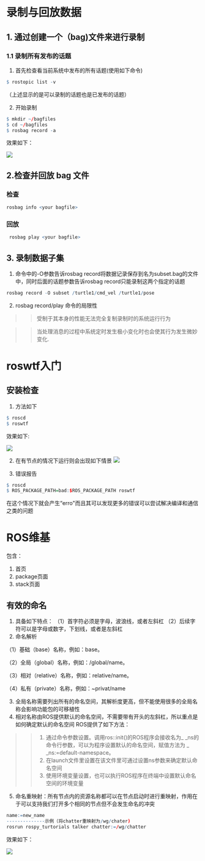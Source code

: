 # 录制与回放数据
## 1. 通过创建一个（bag)文件来进行录制
### 1.1 录制所有发布的话题
1. 首先检查看当前系统中发布的所有话题(使用如下命令)
~~~r
$ rostopic list -v
~~~
（上述显示的是可以录制的话题也是已发布的话题）

2. 开始录制
~~~ r
$ mkdir ~/bagfiles
$ cd ~/bagfiles
$ rosbag record -a
~~~
效果如下：
>>
![](https://github.com/cxy-jixie/assignment/blob/4.23/%E5%9B%BE%E7%89%87%E3%80%81/xiaoguoyi1.png)
##  2.检查并回放 bag 文件
### 检查
~~~r
rosbag info <your bagfile>
~~~
### 回放
~~~r
 rosbag play <your bagfile>
~~~
## 3. 录制数据子集
1. 命令中的-O参数告诉rosbag record将数据记录保存到名为subset.bag的文件中，同时后面的话题参数告诉rosbag record只能录制这两个指定的话题
~~~ r
rosbag record -O subset /turtle1/cmd_vel /turtle1/pose
~~~

2.  rosbag record/play 命令的局限性
>>受制于其本身的性能无法完全复制录制时的系统运行行为

>>当处理消息的过程中系统定时发生极小变化时也会使其行为发生微妙变化.
# roswtf入门
## 安装检查
1. 方法如下
~~~ r
$ roscd
$ roswtf
~~~
效果如下:

![](https://github.com/cxy-jixie/assignment/blob/4.23/%E5%9B%BE%E7%89%87%E3%80%81/xiaoguo2.png)


2. 在有节点的情况下运行则会出现如下情景
![](https://github.com/cxy-jixie/assignment/blob/4.23/%E5%9B%BE%E7%89%87%E3%80%81/xiaoguo3.png)

3. 错误报告
~~~r
$ roscd
$ ROS_PACKAGE_PATH=bad:$ROS_PACKAGE_PATH roswtf
~~~
在这个情况下就会产生“erro"而且其可以发现更多的错误可以尝试解决编译和通信之类的问题
# ROS维基
包含：

1. 首页
2.  package页面
3. stack页面
## 有效的命名
1. 具备如下特点：
（1）首字符必须是字母，波浪线，或者左斜杠
（2）后续字符可以是字母或数字，下划线，或者是左斜杠
2. 命名解析

 （1）基础（base）名称，例如：base。

 （2）全局（global）名称，例如：/global/name。

 （3）相对（relative）名称，例如：relative/name。

 （4）私有（private）名称，例如：~privat/name

3. 全局名称需要列出所有的命名空间，其解析度更高，但不能使用很多的全局名称会影响功能包的可移植性
4. 相对名称由ROS提供默认的命名空间，不需要带有开头的左斜杠，所以重点是如何确定默认的命名空间
ROS提供了如下方法：
>> 1. 通过命令参数设置。调用ros::init()的ROS程序会接收名为_ _ns的命令行参数，可以为程序设置默认的命名空间，赋值方法为 _ _ns:=default-namespace。
>>2. 在launch文件里设置在该文件里可通过设置ns参数来确定默认命名空间
>>3. 使用环境变量设置，也可以执行ROS程序在终端中设置默认命名空间的环境变量 
5. 命名重映射：所有节点内的资源名称都可以在节点启动时进行重映射，作用在于可以支持我们打开多个相同的节点但不会发生命名的冲突
~~~r
name:=new_name
--------------示例（将chatter重映射为/wg/chater)
rosrun rospy_turtorials talker chatter:=/wg/chatter
~~~
效果如下：

![](https://github.com/cxy-jixie/assignment/blob/4.23/%E5%9B%BE%E7%89%87%E3%80%81/xiaoguo.png)
